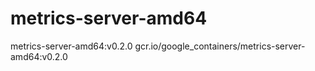 # metrics-server-amd64
metrics-server-amd64:v0.2.0
gcr.io/google_containers/metrics-server-amd64:v0.2.0
